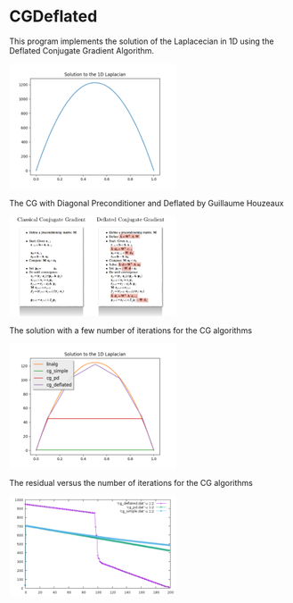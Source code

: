 
# CGDeflated

This program implements the solution of the Laplacecian in 1D using the Deflated Conjugate Gradient Algorithm.

<img src="./pics/solution.png" alt="drawing" width="300"/>

The CG with Diagonal Preconditioner and Deflated by Guillaume Houzeaux

<img src="./pics/cg_algorithm.png" alt="drawing" width="300"/>

The solution with a few number of iterations for the CG algorithms

<img src="./pics/solutions_comp.png" alt="drawing" width="300"/>

The residual versus the number of iterations for the CG algorithms

<img src="./pics/cg_residual.png" alt="drawing" width="300"/>
